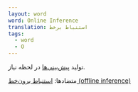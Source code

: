 ```yaml
---
layout: word
word: Online Inference
translation: استنباط برخط
tags:
  - word
  - O
---
```

تولید [پیش‌بینی‌ها](/P/prediction) در لحظه نیاز.

متضادها: [استنباط برون‌خط (offline inference)](/O/offline_inference)